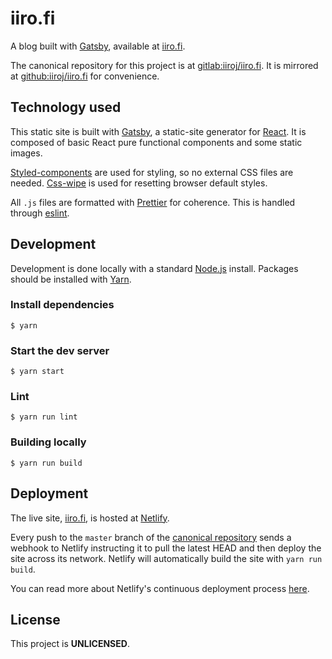# iiro.fi

A blog built with [Gatsby](https://github.com/gatsbyjs/gatsby), available at [iiro.fi](https://iiro.fi).

The canonical repository for this project is at [gitlab:iiroj/iiro.fi](https://gitlab.com/iiroj/iiro.fi). It is mirrored at [github:iiroj/iiro.fi](https://github.com/iiroj/iiro.fi) for convenience.

## Technology used

This static site is built with [Gatsby](https://github.com/gatsbyjs/gatsby), a static-site generator for [React](https://facebook.github.io/react/). It is composed of basic React pure functional components and some static images.

[Styled-components](https://styled-components.com) are used for styling, so no external CSS files are needed. [Css-wipe](https://github.com/stackcss/css-wipe) is used for resetting browser default styles.

All `.js` files are formatted with [Prettier](https://prettier.io) for coherence. This is handled through [eslint](http://eslint.org).

## Development

Development is done locally with a standard [Node.js](https://nodejs.org/en/) install. Packages should be installed with [Yarn](https://yarnpkg.com).

### Install dependencies
```
$ yarn
```

### Start the dev server
```
$ yarn start
```
 
### Lint
```
$ yarn run lint
```

### Building locally
```
$ yarn run build
```

## Deployment

The live site, [iiro.fi](https://iiro.fi), is hosted at [Netlify](https://www.netlify.com).

Every push to the `master` branch of the [canonical repository](https://gitlab.com/iiroj/iiro.fi) sends a webhook to Netlify instructing it to pull the latest HEAD and then deploy the site across its network. Netlify will automatically build the site with `yarn run build`.

You can read more about Netlify's continuous deployment process [here](https://www.netlify.com/docs/continuous-deployment/).

## License

This project is **UNLICENSED**.
